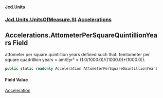 #### [Jcd.Units](index.md 'index')
### [Jcd.Units.UnitsOfMeasure.SI](Jcd.Units.UnitsOfMeasure.SI.md 'Jcd.Units.UnitsOfMeasure.SI').[Accelerations](Accelerations.md 'Jcd.Units.UnitsOfMeasure.SI.Accelerations')

## Accelerations.AttometerPerSquareQuintillionYears Field

attometer per square quintillion years defined such that: femtometer per square quadrillion years = am/Eyr² ×
(1.0/1000.0)/((1000.0)*(1000.0)).

```csharp
public static readonly Acceleration AttometerPerSquareQuintillionYears;
```

#### Field Value
[Acceleration](Acceleration.md 'Jcd.Units.UnitTypes.Acceleration')